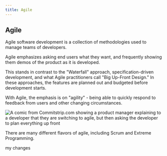```yaml
---
title: Agile
---
```

## Agile

Agile software development is a collection of methodologies used to manage teams of developers.

Agile emphasizes asking end users what they want, and frequently showing them demos of the product as it is developed.

This stands in contrast to the "Waterfall" approach, specification-driven development, and what Agile practitioners call "Big Up-Front Design." In these approaches, the features are planned out and budgeted before development starts.

With Agile, the emphasis is on "agility" - being able to quickly respond to feedback from users and other changing circumstances.

![A comic from Commitstrip.com showing a product manager explaining to a developer that they are switching to agile, but then asking the developer to plan everything up front](https://www.commitstrip.com/wp-content/uploads/2017/01/Strip-Budegt-fixe-pour-projet-flexible-english650-final.jpg)

There are many different flavors of agile, including Scrum and Extreme Programming.

my changes

